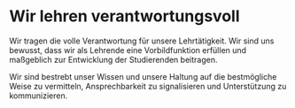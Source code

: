 # Wir lehren verantwortungsvoll
Wir tragen die volle Verantwortung für unsere Lehrtätigkeit.
Wir sind uns bewusst, dass wir als Lehrende eine Vorbildfunktion erfüllen und maßgeblich zur Entwicklung der Studierenden beitragen.

Wir sind bestrebt unser Wissen und unsere Haltung auf die bestmögliche Weise zu vermitteln, Ansprechbarkeit zu signalisieren und Unterstützung zu kommunizieren.
